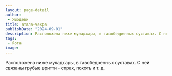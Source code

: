 ```yaml
---
layout: page-detail
author:
 - Яшодеви
title: атала-чакра
publishDate: "2024-09-01"
description: Расположена ниже муладхары, в тазобедренных суставах. С ней связаны грубые вритти - страх, похоть и т.&nbsp;д.
tags:
 - йога
image: 
---
```


Расположена ниже муладхары, в тазобедренных суставах. С ней связаны грубые вритти - страх, похоть и т.&nbsp;д.


